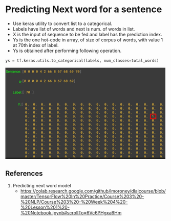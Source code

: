 # Predicting Next word for a sentence

- Use keras utility to convert list to a categorical.
- Labels have list of words and next is num. of words in list.
- X is the input of sequence to be fed and label has the prediction index.
- Ys is the one hot-code in array, of size of corpus of words, with value 1 at 70th index of label.
- Ys is obtained after performing following operation.

```python
ys = tf.keras.utils.to_categorical(labels, num_classes=total_words)
```

<img src="Sequence_for_predicting_next_word.jpg" width="500">

## References

1. Predicting next word model
   - https://colab.research.google.com/github/lmoroney/dlaicourse/blob/master/TensorFlow%20In%20Practice/Course%203%20-%20NLP/Course%203%20-%20Week%204%20-%20Lesson%201%20-%20Notebook.ipynb#scrollTo=6Vc6PHgxa6Hm